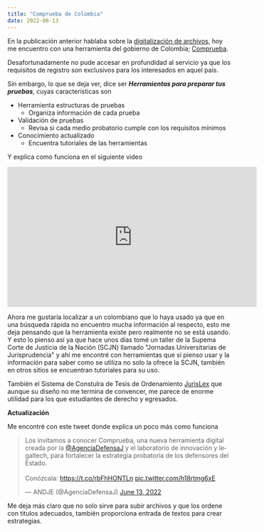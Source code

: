 ```yaml
---
title: "Comprueba de Colombia"
date: 2022-06-13
---
```


En la publicación anterior hablaba sobre la [digitalización de archivos](http://www.ruckysolis.com/2022/06/06/organizaci%C3%B3n.html), hoy me encuentro con una herramienta del gobierno de Colombia; [Comprueba](https://comprueba.defensajuridica.gov.co/).

Desafortunadamente no pude accesar en profundidad al servicio ya que los requisitos de registro son exclusivos para los interesados en aquel país.

Sin embargo, lo que se deja ver, dice ser ***Herramientas para preparar tus pruebas***, cuyas características son

- Herramienta estructuras de pruebas
    - Organiza información de cada prueba
- Validación de pruebas
    - Revisa si cada medio probatorio cumple con los requisitos mínimos
- Conocimiento actualizado 
    - Encuentra tutoriales de las herramientas

Y explica como funciona en el siguiente video

<iframe width="560" height="315" src="https://www.youtube.com/embed/EArOkGfe27k" title="YouTube video player" frameborder="0" allow="accelerometer; autoplay; clipboard-write; encrypted-media; gyroscope; picture-in-picture" allowfullscreen></iframe>

Ahora me gustaría localizar a un colombiano que lo haya usado ya que en una búsqueda rápida no encuentro mucha información al respecto, esto me deja pensando que la herramienta existe pero realmente no se está usando. Y esto lo pienso así ya que hace unos días tomé un taller de la Supema Corte de Justicia de la Nación (SCJN) llamado "Jornadas Universitarias de Jurisprudencia" y ahí me encontré con herramientas que sí pienso usar y la información para saber como se utiliza no solo la ofrece la SCJN, también en otros sitios se encuentran tutoriales para su uso.

También el Sistema de Constulra de Tesis de Ordenamiento [JurisLex](https://jurislex.scjn.gob.mx/#/) que aunque su diseño no me termina de convencer, me parece de enorme utilidad para los que estudiantes de derecho y egresados.

**Actualización**

Me encontré con este tweet donde explica un poco más como funciona

<blockquote class="twitter-tweet"><p lang="es" dir="ltr">Los invitamos a conocer Comprueba, una nueva herramienta digital creada por la <a href="https://twitter.com/AgenciaDefensaJ?ref_src=twsrc%5Etfw">@AgenciaDefensaJ</a> y el laboratorio de innovación y legaltech, para fortalecer la estrategia probatoria de los defensores del Estado. <br><br>Conózcala: <a href="https://t.co/rbFhHONTLn">https://t.co/rbFhHONTLn</a> <a href="https://t.co/h18rtmg6xE">pic.twitter.com/h18rtmg6xE</a></p>&mdash; ANDJE (@AgenciaDefensaJ) <a href="https://twitter.com/AgenciaDefensaJ/status/1536370087548145666?ref_src=twsrc%5Etfw">June 13, 2022</a></blockquote> <script async src="https://platform.twitter.com/widgets.js" charset="utf-8"></script>

Me deja más claro que no solo sirve para subir archivos y que los ordene con titulos adecuados, también proporciona entrada de textos para crear estrategias. 
